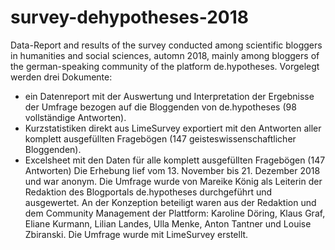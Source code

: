 # survey-dehypotheses-2018
Data-Report and results of the survey conducted among scientific bloggers in humanities and social sciences, automn 2018, mainly among bloggers of the german-speaking community of the platform de.hypotheses.
Vorgelegt werden drei Dokumente: 
- ein Datenreport mit der Auswertung und Interpretation der Ergebnisse der Umfrage bezogen auf die Bloggenden von de.hypotheses (98 vollständige Antworten).
- Kurzstatistiken direkt aus LimeSurvey exportiert mit den Antworten aller komplett ausgefüllten Fragebögen (147 geisteswissenschaftlicher Bloggenden).
- Excelsheet mit den Daten für alle komplett ausgefüllten Fragebögen (147 Antworten)
Die Erhebung lief vom 13. November bis 21. Dezember 2018 und war anonym. Die Umfrage wurde von Mareike König als Leiterin der Redaktion des Blogportals de.hypotheses durchgeführt und ausgewertet. An der Konzeption beteiligt waren aus der Redaktion und dem Community Management der Plattform: Karoline Döring, Klaus Graf, Eliane Kurmann, Lilian Landes, Ulla Menke, Anton Tantner und Louise Zbiranski. 
Die Umfrage wurde mit LimeSurvey erstellt.
